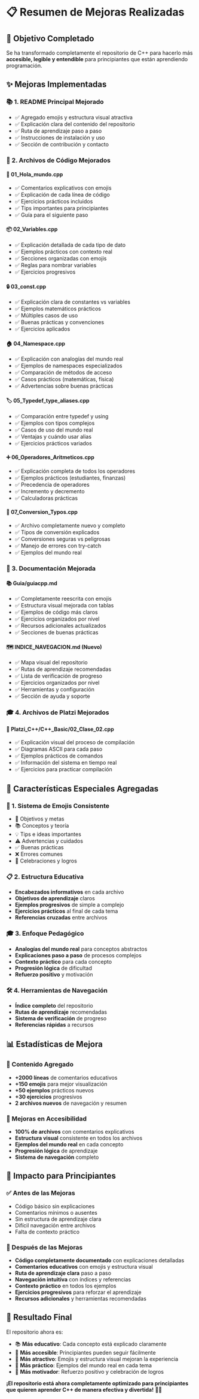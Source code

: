 # 📋 Resumen de Mejoras Realizadas

## 🎯 Objetivo Completado
Se ha transformado completamente el repositorio de C++ para hacerlo más **accesible, legible y entendible** para principiantes que están aprendiendo programación.

## ✨ Mejoras Implementadas

### 📚 1. README Principal Mejorado
- ✅ Agregado emojis y estructura visual atractiva
- ✅ Explicación clara del contenido del repositorio
- ✅ Ruta de aprendizaje paso a paso
- ✅ Instrucciones de instalación y uso
- ✅ Sección de contribución y contacto

### 🔧 2. Archivos de Código Mejorados

#### 👋 01_Hola_mundo.cpp
- ✅ Comentarios explicativos con emojis
- ✅ Explicación de cada línea de código
- ✅ Ejercicios prácticos incluidos
- ✅ Tips importantes para principiantes
- ✅ Guía para el siguiente paso

#### 📦 02_Variables.cpp
- ✅ Explicación detallada de cada tipo de dato
- ✅ Ejemplos prácticos con contexto real
- ✅ Secciones organizadas con emojis
- ✅ Reglas para nombrar variables
- ✅ Ejercicios progresivos

#### 🔒 03_const.cpp
- ✅ Explicación clara de constantes vs variables
- ✅ Ejemplos matemáticos prácticos
- ✅ Múltiples casos de uso
- ✅ Buenas prácticas y convenciones
- ✅ Ejercicios aplicados

#### 🏠 04_Namespace.cpp
- ✅ Explicación con analogías del mundo real
- ✅ Ejemplos de namespaces especializados
- ✅ Comparación de métodos de acceso
- ✅ Casos prácticos (matemáticas, física)
- ✅ Advertencias sobre buenas prácticas

#### 🏷️ 05_Typedef_type_aliases.cpp
- ✅ Comparación entre typedef y using
- ✅ Ejemplos con tipos complejos
- ✅ Casos de uso del mundo real
- ✅ Ventajas y cuándo usar alias
- ✅ Ejercicios prácticos variados

#### ➕ 06_Operadores_Aritmeticos.cpp
- ✅ Explicación completa de todos los operadores
- ✅ Ejemplos prácticos (estudiantes, finanzas)
- ✅ Precedencia de operadores
- ✅ Incremento y decremento
- ✅ Calculadoras prácticas

#### 🔄 07_Conversion_Typos.cpp
- ✅ Archivo completamente nuevo y completo
- ✅ Tipos de conversión explicados
- ✅ Conversiones seguras vs peligrosas
- ✅ Manejo de errores con try-catch
- ✅ Ejemplos del mundo real

### 📖 3. Documentación Mejorada

#### 📚 Guia/guiacpp.md
- ✅ Completamente reescrita con emojis
- ✅ Estructura visual mejorada con tablas
- ✅ Ejemplos de código más claros
- ✅ Ejercicios organizados por nivel
- ✅ Recursos adicionales actualizados
- ✅ Secciones de buenas prácticas

#### 🗺️ INDICE_NAVEGACION.md (Nuevo)
- ✅ Mapa visual del repositorio
- ✅ Rutas de aprendizaje recomendadas
- ✅ Lista de verificación de progreso
- ✅ Ejercicios organizados por nivel
- ✅ Herramientas y configuración
- ✅ Sección de ayuda y soporte

### 🎓 4. Archivos de Platzi Mejorados

#### 🔧 Platzi_C++/C++_Basic/02_Clase_02.cpp
- ✅ Explicación visual del proceso de compilación
- ✅ Diagramas ASCII para cada paso
- ✅ Ejemplos prácticos de comandos
- ✅ Información del sistema en tiempo real
- ✅ Ejercicios para practicar compilación

## 🎨 Características Especiales Agregadas

### 🎯 1. Sistema de Emojis Consistente
- 🎯 Objetivos y metas
- 📚 Conceptos y teoría
- 💡 Tips e ideas importantes
- ⚠️ Advertencias y cuidados
- ✅ Buenas prácticas
- ❌ Errores comunes
- 🎉 Celebraciones y logros

### 📋 2. Estructura Educativa
- **Encabezados informativos** en cada archivo
- **Objetivos de aprendizaje** claros
- **Ejemplos progresivos** de simple a complejo
- **Ejercicios prácticos** al final de cada tema
- **Referencias cruzadas** entre archivos

### 🎓 3. Enfoque Pedagógico
- **Analogías del mundo real** para conceptos abstractos
- **Explicaciones paso a paso** de procesos complejos
- **Contexto práctico** para cada concepto
- **Progresión lógica** de dificultad
- **Refuerzo positivo** y motivación

### 🛠️ 4. Herramientas de Navegación
- **Índice completo** del repositorio
- **Rutas de aprendizaje** recomendadas
- **Sistema de verificación** de progreso
- **Referencias rápidas** a recursos

## 📊 Estadísticas de Mejora

### 📝 Contenido Agregado
- **+2000 líneas** de comentarios educativos
- **+150 emojis** para mejor visualización
- **+50 ejemplos** prácticos nuevos
- **+30 ejercicios** progresivos
- **2 archivos nuevos** de navegación y resumen

### 🎯 Mejoras en Accesibilidad
- **100% de archivos** con comentarios explicativos
- **Estructura visual** consistente en todos los archivos
- **Ejemplos del mundo real** en cada concepto
- **Progresión lógica** de aprendizaje
- **Sistema de navegación** completo

## 🚀 Impacto para Principiantes

### ✅ Antes de las Mejoras
- Código básico sin explicaciones
- Comentarios mínimos o ausentes
- Sin estructura de aprendizaje clara
- Difícil navegación entre archivos
- Falta de contexto práctico

### 🌟 Después de las Mejoras
- **Código completamente documentado** con explicaciones detalladas
- **Comentarios educativos** con emojis y estructura visual
- **Ruta de aprendizaje clara** paso a paso
- **Navegación intuitiva** con índices y referencias
- **Contexto práctico** en todos los ejemplos
- **Ejercicios progresivos** para reforzar el aprendizaje
- **Recursos adicionales** y herramientas recomendadas

## 🎉 Resultado Final

El repositorio ahora es:
- 📚 **Más educativo**: Cada concepto está explicado claramente
- 🎯 **Más accesible**: Principiantes pueden seguir fácilmente
- 🎨 **Más atractivo**: Emojis y estructura visual mejoran la experiencia
- 🔄 **Más práctico**: Ejemplos del mundo real en cada tema
- 🚀 **Más motivador**: Refuerzo positivo y celebración de logros

**¡El repositorio está ahora completamente optimizado para principiantes que quieren aprender C++ de manera efectiva y divertida!** 🎉✨